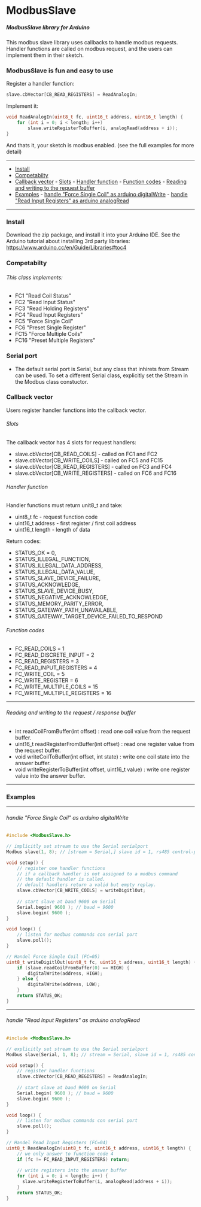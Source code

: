 # ModbusSlave

##### ModbusSlave library for Arduino

This modbus slave library uses callbacks to handle modbus requests.
Handler functions are called on modbus request, and the users can implement them in their sketch.

### ModbusSlave is fun and easy to use
Register a handler function:
```c
slave.cbVector[CB_READ_REGISTERS] = ReadAnalogIn;
```
Implement it:
```c
void ReadAnalogIn(uint8_t fc, uint16_t address, uint16_t length) {
    for (int i = 0; i < length; i++)
        slave.writeRegisterToBuffer(i, analogRead(address + i));
}
```
And thats it, your sketch is modbus enabled. (see the full examples for more detail)

----

- [Install](#install)
- [Competabilty](#competabilty)
- [Callback vector](#callback-vector)
      - [Slots](#slots)
      - [Handler function](#handler-function)
      - [Function codes](#function-codes)
      - [Reading and writing to the request buffer](#reading-and-writing-to-the-request-buffer)
- [Examples](#examples)
      - [handle "Force Single Coil" as arduino digitalWrite](#handle-force-single-coil-as-arduino-digitalwrite)
      - [handle "Read Input Registers" as arduino analogRead](#handle-read-input-registers-as-arduino-analogread)

----

### Install

Download the zip package, and install it into your Arduino IDE. See the Arduino tutorial about installing 3rd party libraries: https://www.arduino.cc/en/Guide/Libraries#toc4

### Competabilty

###### This class implements:

* FC1 "Read Coil Status"
* FC2 "Read Input Status"
* FC3 "Read Holding Registers"
* FC4 "Read Input Registers"
* FC5 "Force Single Coil"
* FC6 "Preset Single Register"
* FC15 "Force Multiple Coils"
* FC16 "Preset Multiple Registers"

### Serial port

* The default serial port is Serial, but any class that inhirets from Stream can be used.
To set a different Serial class, explicitly set the Stream in the Modbus class constuctor.

### Callback vector

Users register handler functions into the callback vector.

###### Slots

The callback vector has 4 slots for request handlers:

* slave.cbVector[CB_READ_COILS] - called on FC1 and FC2
* slave.cbVector[CB_WRITE_COILS] - called on FC5 and FC15
* slave.cbVector[CB_READ_REGISTERS] - called on FC3 and FC4
* slave.cbVector[CB_WRITE_REGISTERS] - called on FC6 and FC16

###### Handler function

Handler functions must return unit8_t and take:
* uint8_t  fc - request function code
* uint16_t address - first register / first coil address
* uint16_t length - length of data

Return codes:

*  STATUS_OK = 0,
*  STATUS_ILLEGAL_FUNCTION,
*  STATUS_ILLEGAL_DATA_ADDRESS,
*  STATUS_ILLEGAL_DATA_VALUE,
*  STATUS_SLAVE_DEVICE_FAILURE,
*  STATUS_ACKNOWLEDGE,
*  STATUS_SLAVE_DEVICE_BUSY,
*  STATUS_NEGATIVE_ACKNOWLEDGE,
*  STATUS_MEMORY_PARITY_ERROR,
*  STATUS_GATEWAY_PATH_UNAVAILABLE,
*  STATUS_GATEWAY_TARGET_DEVICE_FAILED_TO_RESPOND


###### Function codes

* FC_READ_COILS = 1
* FC_READ_DISCRETE_INPUT = 2
* FC_READ_REGISTERS = 3
* FC_READ_INPUT_REGISTERS = 4
* FC_WRITE_COIL = 5
* FC_WRITE_REGISTER = 6
* FC_WRITE_MULTIPLE_COILS = 15
* FC_WRITE_MULTIPLE_REGISTERS = 16

----

###### Reading and writing to the request / response buffer

* int readCoilFromBuffer(int offset) : read one coil value from the request buffer.
* uint16_t readRegisterFromBuffer(int offset) : read one register value from the request buffer.
* void writeCoilToBuffer(int offset, int state) : write one coil state into the answer buffer.
* void writeRegisterToBuffer(int offset, uint16_t value) : write one register value into the answer buffer.

----

### Examples

----
###### handle "Force Single Coil" as arduino digitalWrite
```c
#include <ModbusSlave.h>

// implicitly set stream to use the Serial serialport
Modbus slave(1, 8); // [stream = Serial,] slave id = 1, rs485 control-pin = 8

void setup() {
    // register one handler functions
    // if a callback handler is not assigned to a modbus command 
    // the default handler is called. 
    // default handlers return a valid but empty replay.
    slave.cbVector[CB_WRITE_COILS] = writeDigitlOut;
    
    // start slave at baud 9600 on Serial
    Serial.begin( 9600 ); // baud = 9600
    slave.begin( 9600 );
}

void loop() {
    // listen for modbus commands con serial port
    slave.poll();
}

// Handel Force Single Coil (FC=05)
uint8_t writeDigitlOut(uint8_t fc, uint16_t address, uint16_t length) {
    if (slave.readCoilFromBuffer(0) == HIGH) {
        digitalWrite(address, HIGH);
    } else {
        digitalWrite(address, LOW);
    }
    return STATUS_OK;
}

```

----
###### handle "Read Input Registers" as arduino analogRead
```c
#include <ModbusSlave.h>

// explicitly set stream to use the Serial serialport
Modbus slave(Serial, 1, 8); // stream = Serial, slave id = 1, rs485 control-pin = 8

void setup() {
    // register handler functions
    slave.cbVector[CB_READ_REGISTERS] = ReadAnalogIn;
    
    // start slave at baud 9600 on Serial
    Serial.begin( 9600 ); // baud = 9600
    slave.begin( 9600 );
}

void loop() {
    // listen for modbus commands con serial port
    slave.poll();
}

// Handel Read Input Registers (FC=04)
uint8_t ReadAnalogIn(uint8_t fc, uint16_t address, uint16_t length) {
    // we only answer to function code 4
    if (fc != FC_READ_INPUT_REGISTERS) return;
    
    // write registers into the answer buffer
    for (int i = 0; i < length; i++) {
      slave.writeRegisterToBuffer(i, analogRead(address + i));
    }
    return STATUS_OK;
}

```

